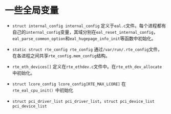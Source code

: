 # 一些全局变量

+ `struct internal_config internal_config`
定义于`eal.c`文件。每个进程都有自己的`internal_config`变量，其域分别在`eal_reset_internal_config`，`eal_parse_common_option`和`eal_hugepage_info_init`等函数中初始化。

+ `static struct rte_config rte_config`
通过`/var/run/.rte_config`文件，在各进程之间共享`rte_config.mem_config`结构。

+ `rte_eth_devices[]`
定义在`rte_ethdev.c`文件中。在`rte_eth_dev_allocate`中初始化。

+ `struct lcore_config lcore_config[RTE_MAX_LCORE]`
在`rte_eal_cpu_init(）`中初始化

+ `struct pci_driver_list pci_driver_list`，`struct pci_device_list pci_device_list`

